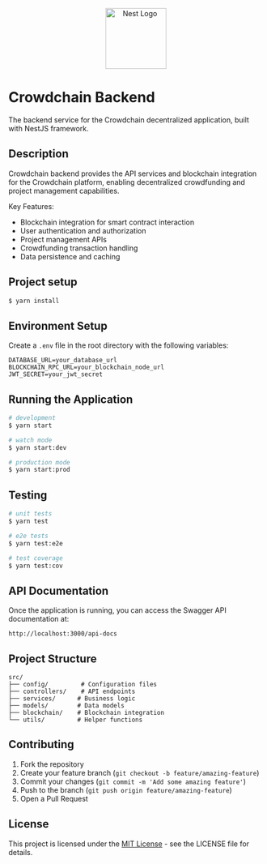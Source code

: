 <p align="center">
  <a href="http://nestjs.com/" target="blank"><img src="https://nestjs.com/img/logo-small.svg" width="120" alt="Nest Logo" /></a>
</p>

# Crowdchain Backend

The backend service for the Crowdchain decentralized application, built with NestJS framework.

## Description

Crowdchain backend provides the API services and blockchain integration for the Crowdchain platform, enabling decentralized crowdfunding and project management capabilities.

Key Features:

- Blockchain integration for smart contract interaction
- User authentication and authorization
- Project management APIs
- Crowdfunding transaction handling
- Data persistence and caching

## Project setup

```bash
$ yarn install
```

## Environment Setup

Create a `.env` file in the root directory with the following variables:

```
DATABASE_URL=your_database_url
BLOCKCHAIN_RPC_URL=your_blockchain_node_url
JWT_SECRET=your_jwt_secret
```

## Running the Application

```bash
# development
$ yarn start

# watch mode
$ yarn start:dev

# production mode
$ yarn start:prod
```

## Testing

```bash
# unit tests
$ yarn test

# e2e tests
$ yarn test:e2e

# test coverage
$ yarn test:cov
```

## API Documentation

Once the application is running, you can access the Swagger API documentation at:

```
http://localhost:3000/api-docs
```

## Project Structure

```
src/
├── config/         # Configuration files
├── controllers/    # API endpoints
├── services/      # Business logic
├── models/        # Data models
├── blockchain/    # Blockchain integration
└── utils/         # Helper functions
```

## Contributing

1. Fork the repository
2. Create your feature branch (`git checkout -b feature/amazing-feature`)
3. Commit your changes (`git commit -m 'Add some amazing feature'`)
4. Push to the branch (`git push origin feature/amazing-feature`)
5. Open a Pull Request

## License

This project is licensed under the [MIT License](LICENSE) - see the LICENSE file for details.
